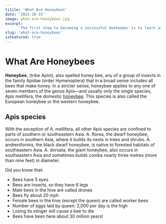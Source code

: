 ```yaml
---
titile: 'What Are Honeybees'
date: '2022-10-15'
image: what-are-honeybees.jpg
excerpt:
      'The first step to becoming a successful beekeeper is to learn as much as you can about the bees themselves.'
slug: 'what-are-honeybees'
isFeatured: true
---
```


# What Are Honeybees

**Honeybee**, (tribe Apini), also spelled honey bee, any of a group of insects in the family Apidae (order Hymenoptera) that in a broad sense includes all bees that make honey. In a stricter sense, honeybee applies to any one of seven members of the genus Apis—and usually only the single species, Apis mellifera, the domestic [honeybee](https://www.britannica.com/animal/domestic-honeybee). This species is also called the European honeybee or the western honeybee.

## Apis species

With the exception of A. mellifera, all other Apis species are confined to parts of southern or southeastern Asia. A. florea, the dwarf honeybee, occurs in southern Asia, where it builds its nests in trees and shrubs. A. andreniformis, the black dwarf honeybee, is native to forested habitats of southeastern Asia. A. dorsata, the giant honeybee, also occurs in southeastern Asia and sometimes builds combs nearly three metres (more than nine feet) in diameter.

Did you know that:

- Bees have 5 eyes
- Bees are insects, so they have 6 legs
- Male bees in the hive are called drones
- Bees fly about 20 mph
- Female bees in the hive (except the queen) are  called worker bees
- Number of eggs laid by queen: 2,000 per day is the high
- Losing its stinger will cause a bee to die
- Bees have been here about 30 million years!
